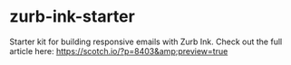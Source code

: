 # zurb-ink-starter
Starter kit for building responsive emails with Zurb Ink. Check out the full article here: https://scotch.io/?p=8403&amp;preview=true
